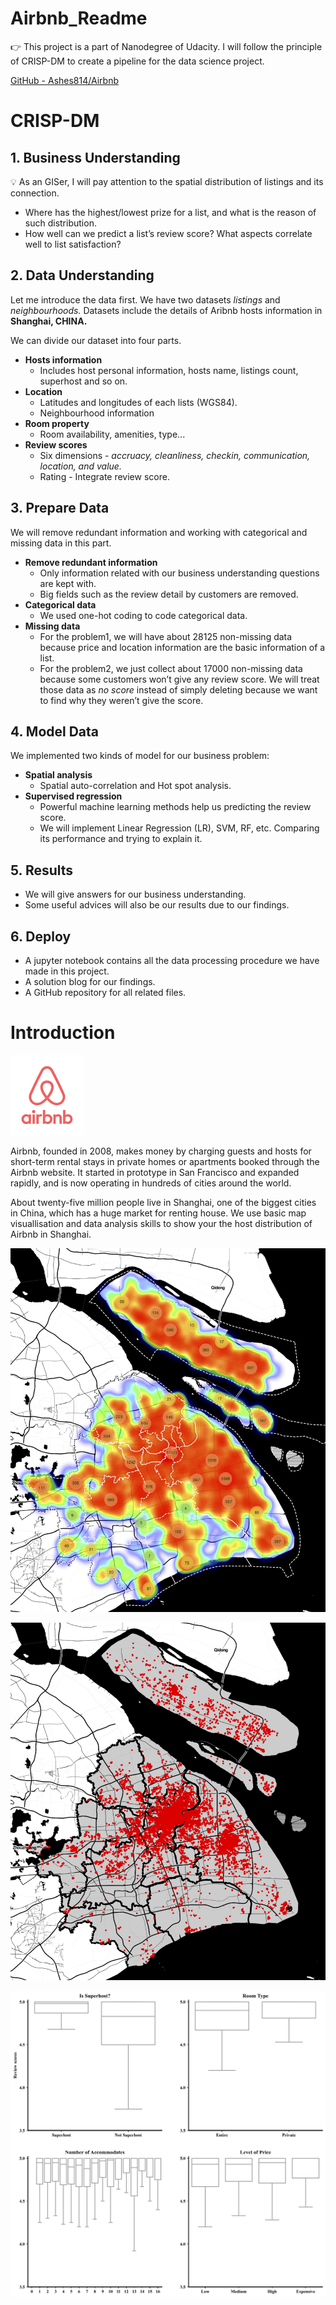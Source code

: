 # Airbnb_Readme

<aside>
👉 This project is a part of Nanodegree of Udacity. I will follow the principle of CRISP-DM to create a pipeline for the data science project.

</aside>

[GitHub - Ashes814/Airbnb](https://github.com/Ashes814/Airbnb.git)

# CRISP-DM

## 1. Business Understanding

<aside>
💡 As an GISer, I will pay attention to the spatial distribution of listings and its connection.

</aside>

- Where has the highest/lowest prize for a list, and what is the reason of such distribution.
- How well can we predict a list’s review score? What aspects correlate well to list satisfaction?

## 2. Data Understanding

Let me introduce the data first. We have two datasets *listings* and *neighbourhoods.* Datasets include the details of Aribnb hosts information in **Shanghai, CHINA.**

We can divide our dataset into four parts.

- **Hosts information**
    - Includes host personal information, hosts name, listings count, superhost and so on.
- **Location**
    - Latitudes and longitudes of each lists (WGS84).
    - Neighbourhood information
- **Room property**
    - Room availability, amenities, type...
- **Review scores**
    - Six dimensions - *accruacy, cleanliness, checkin, communication, location, and value.*
    - Rating - Integrate review score.

## 3. Prepare Data

We will remove redundant information and working with categorical and missing data in this part.

- **Remove redundant information**
    - Only information related with our business understanding questions are kept with.
    - Big fields such as the review detail by customers are removed.
- **Categorical data**
    - We used one-hot coding to code categorical data.
- **Missing data**
    - For the problem1, we will have about 28125 non-missing data because price and location information are the basic information of a list.
    - For the problem2, we just collect about 17000 non-missing data because some customers won’t give any review score. We will treat those data as *no score* instead of simply deleting because we want to find why they weren’t give the score.

## 4. Model Data

We implemented two kinds of model for our business problem:

- **Spatial analysis**
    - Spatial auto-correlation and Hot spot analysis.
- **Supervised regression**
    - Powerful machine learning methods help us predicting the review score.
    - We will implement Linear Regression (LR), SVM, RF, etc. Comparing its performance and trying to explain it.

## 5. Results

- We will give answers for our business understanding.
- Some useful advices will also be our results due to our findings.

## 6. Deploy

- A jupyter notebook contains all the data processing procedure we have made in this project.
- A solution blog for our findings.
- A GitHub repository for all related files.

# Introduction

![Untitled](Airbnb_Rea%208856b/Untitled.png)

Airbnb, founded in 2008, makes money by charging guests and hosts for short-term rental stays in private homes or apartments booked through the Airbnb website. It started in prototype in San Francisco and expanded rapidly, and is now operating in hundreds of cities around the world.

About twenty-five million people live in Shanghai, one of the biggest cities in China, which has a huge market for renting house. We use basic map visuallisation and data analysis skills to show your the host distribution of Airbnb in Shanghai.

![heatplot.jpg](Airbnb_Rea%208856b/heatplot.jpg)

![listings.jpg](Airbnb_Rea%208856b/listings.jpg)

![var_boxplot.jpg](Airbnb_Rea%208856b/var_boxplot.jpg)